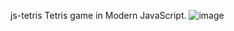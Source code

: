 js-tetris
Tetris game in Modern JavaScript.
![image](https://user-images.githubusercontent.com/12843826/235513515-c917f54d-5919-4109-b547-c7a197d67240.png)
